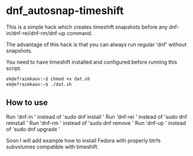 # dnf_autosnap-timeshift

This is a simple hack which creates timeshift snapshots before any dnf-in/dnf-rei/dnf-rm/dnf-up command.

The advantage of this hack is that you can always run regular 'dnf' without snapshots.

You need to have timeshift installed and configured before running this script.

```sh
ek@efraimkaov:~$ chmod +x dat.sh
ek@efraimkaov:~$ ./dat.sh
```
## How to use

Run 'dnf-in <package>' instead of 'sudo dnf install <package>'
Run 'dnf-rei <package>' instead of 'sudo dnf reinstall <package>'
Run 'dnf-rm <package>' instead of 'sudo dnf remove <package>'
Run 'dnf-up <package>' instead of 'sudo dnf upgrade <package>'

Soon I will add example how to install Fedora with properly btrfs subvolumes compatible with timeshift.

